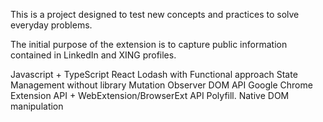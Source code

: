 This is a project designed to test new concepts and practices to solve everyday problems.

The initial purpose of the extension is to capture public information contained in LinkedIn and XING profiles.

Javascript + TypeScript
React
Lodash with Functional approach
State Management without library
Mutation Observer DOM API
Google Chrome Extension API + WebExtension/BrowserExt API Polyfill.
Native DOM manipulation
